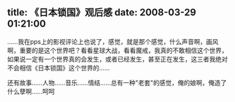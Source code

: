 title: 《日本锁国》观后感
date: 2008-03-29 01:21:00
---

&hellip;&hellip;我在pps上的影视评论上也说了，感觉，就是那个感觉，什么声音啊，画风啊，重要的是这个世界吧？看看星球大战，看看魔戒，我真的不敢相信这个世界，如果说一定有一个世界真的会发生，或者已经发生，甚至正在发生，这三者我绝对不会相信《日本锁国》这个世界的&hellip;&hellip;
 
还有故事&hellip;&hellip;人物&hellip;&hellip;音乐&hellip;&hellip;情结&hellip;&hellip;总有一种"老套"的感觉，俺的娘啊，俺造了什么孽啊&hellip;&hellip;呵呵
